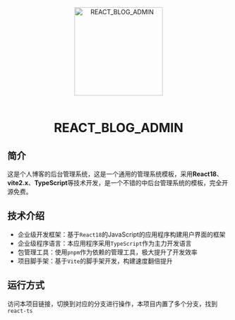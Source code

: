 <!--
 * @Author: bugdr
 * @Date: 2022-05-29 11:10:37
 * @LastEditors: bugdr
 * @LastEditTime: 2022-05-29 11:10:40
 * @FilePath: \react-blog-admin\README.md
 * @Description: markdown
-->

<div align="center"><a href="https://github.com/dpy/blog-admin"><img alt="REACT_BLOG_ADMIN" src="https://bugdr-project-1305152720.cos.ap-beijing.myqcloud.com/blog-images/app/blog-app.jpg" width="200" height="200"></a><br><br>

<h1>REACT_BLOG_ADMIN</h1>
</div>

## 简介

这是个人博客的后台管理系统，这是一个通用的管理系统模板，采用**React18**、**vite2.x**、**TypeScript**等技术开发，是一个不错的中后台管理系统的模板，完全开源免费。

## 技术介绍

 - 企业级开发框架：基于`React18`的JavaScript的应用程序构建用户界面的框架
 - 企业级程序语言：本应用程序采用`TypeScript`作为主力开发语言
 - 包管理工具：使用`pnpm`作为依赖的管理工具，极大提升了开发效率
 - 项目脚手架：基于`Vite`的脚手架开发，构建速度翻倍提升

## 运行方式

访问本项目链接，切换到对应的分支进行操作，本项目内置了多个分支，找到`react-ts`

```sh

```